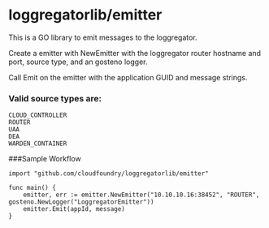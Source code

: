 loggregatorlib/emitter
==================

This is a GO library to emit messages to the loggregator.

Create a emitter with NewEmitter with the loggregator router hostname and port, source type, and an gosteno logger.

Call Emit on the emitter with the application GUID and message strings.

### Valid source types are:

 	CLOUD_CONTROLLER
 	ROUTER
 	UAA
 	DEA
 	WARDEN_CONTAINER


###Sample Workflow

    import "github.com/cloudfoundry/loggregatorlib/emitter"

    func main() {
        emitter, err := emitter.NewEmitter("10.10.10.16:38452", "ROUTER", gosteno.NewLogger("LoggregatorEmitter"))
        emitter.Emit(appId, message)
    }
